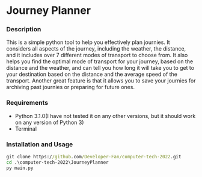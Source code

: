 # Journey Planner
### Description
This is a simple python tool to help you effectively plan journies.
It considers all aspects of the journey, including the weather, the distance, and it includes over 7 different modes of transport to choose from.
It also helps you find the optimal mode of transport for your journey, based on the distance and the weather, and can tell you how long it will take you to get to your destination based on the distance and the average speed of the transport.
Another great feature is that it allows you to save your journies for archiving past journies or preparing for future ones.
### Requirements
- Python 3.1.0(I have not tested it on any other versions, but it should work on any version of Python 3)
- Terminal
### Installation and Usage
```cmd
git clone https://github.com/Developer-Fan/computer-tech-2022.git
cd .\computer-tech-2022\JourneyPlanner
py main.py
```
